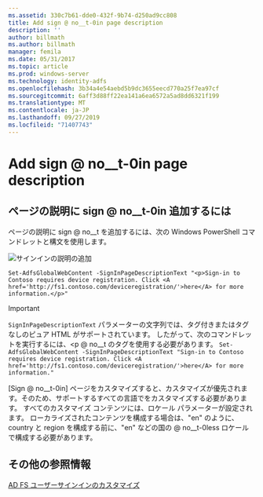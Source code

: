 ```yaml
---
ms.assetid: 330c7b61-dde0-432f-9b74-d250ad9cc808
title: Add sign @ no__t-0in page description
description: ''
author: billmath
ms.author: billmath
manager: femila
ms.date: 05/31/2017
ms.topic: article
ms.prod: windows-server
ms.technology: identity-adfs
ms.openlocfilehash: 3b34a4e54aebd5b9dc3655eecd770a25f7ea97cf
ms.sourcegitcommit: 6aff3d88ff22ea141a6ea6572a5ad8dd6321f199
ms.translationtype: MT
ms.contentlocale: ja-JP
ms.lasthandoff: 09/27/2019
ms.locfileid: "71407743"
---
```

# <a name="add-sign-in-page-description"></a>Add sign @ no__t-0in page description


## <a name="to-add-sign-in-page-description"></a>ページの説明に sign @ no__t-0in 追加するには  
ページの説明に sign @ no__t を追加するには、次の Windows PowerShell コマンドレットと構文を使用します。  

![サインインの説明の追加](media/AD-FS-user-sign-in-customization/ADFS_Blue_Custom2.png)

    Set-AdfsGlobalWebContent -SignInPageDescriptionText "<p>Sign-in to Contoso requires device registration. Click <A href='http://fs1.contoso.com/deviceregistration/'>here</A> for more information.</p>" 
 
  
> [!IMPORTANT]  
> `SignInPageDescriptionText` パラメーターの文字列では、タグ付きまたはタグなしのピュア HTML がサポートされています。 したがって、次のコマンドレットを実行するには、&lt;p @ no__t のタグを使用する必要があります。  `Set-AdfsGlobalWebContent -SignInPageDescriptionText "Sign-in to Contoso requires device registration. Click <A href='http://fs1.contoso.com/deviceregistration/'>here</A> for more information." ` 

[Sign @ no__t-0in] ページをカスタマイズすると、カスタマイズが優先されます。そのため、サポートするすべての言語でをカスタマイズする必要があります。 すべてのカスタマイズ コンテンツには、ロケール パラメーターが設定されます。 ローカライズされたコンテンツを構成する場合は、"en" のように、country と region を構成する前に、"en" などの国の @ no__t-0less ロケールで構成する必要があります。  

## <a name="additional-references"></a>その他の参照情報 
[AD FS ユーザーサインインのカスタマイズ](AD-FS-user-sign-in-customization.md)  
